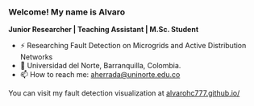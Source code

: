 ### Welcome! My name is Alvaro

**Junior Researcher | Teaching Assistant | M.Sc. Student**

- ⚡ Researching Fault Detection on Microgrids and Active Distribution Networks
- 📍 Universidad del Norte, Barranquilla, Colombia.
- 📫 How to reach me: aherrada@uninorte.edu.co

You can visit my fault detection visualization at [alvarohc777.github.io/](https://alvarohc777.github.io/)

<!--
**alvarohc777/alvarohc777** is a ✨ _special_ ✨ repository because its `README.md` (this file) appears on your GitHub profile.

Here are some ideas to get you started:

- 🔭 I’m currently working on ...
- 🌱 I’m currently learning ...
- 👯 I’m looking to collaborate on ...
- 🤔 I’m looking for help with ...
- 💬 Ask me about ...
- 📫 How to reach me: ...
- 😄 Pronouns: ...
- ⚡ Fun fact: ...
-->
